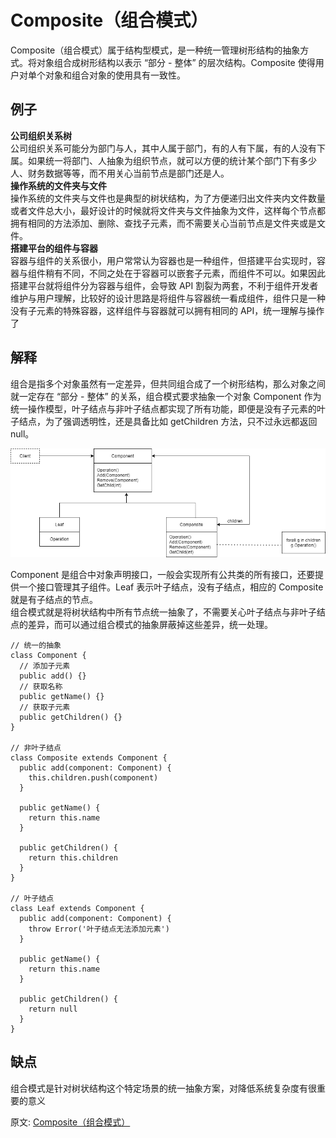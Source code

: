 # Composite（组合模式）  
Composite（组合模式）属于结构型模式，是一种统一管理树形结构的抽象方式。将对象组合成树形结构以表示 “部分 - 整体” 的层次结构。Composite 使得用户对单个对象和组合对象的使用具有一致性。  

## 例子
**公司组织关系树**  
公司组织关系可能分为部门与人，其中人属于部门，有的人有下属，有的人没有下属。如果统一将部门、人抽象为组织节点，就可以方便的统计某个部门下有多少人、财务数据等等，而不用关心当前节点是部门还是人。  
**操作系统的文件夹与文件**  
操作系统的文件夹与文件也是典型的树状结构，为了方便递归出文件夹内文件数量或者文件总大小，最好设计的时候就将文件夹与文件抽象为文件，这样每个节点都拥有相同的方法添加、删除、查找子元素，而不需要关心当前节点是文件夹或是文件。  
**搭建平台的组件与容器**  
容器与组件的关系很小，用户常常认为容器也是一种组件，但搭建平台实现时，容器与组件稍有不同，不同之处在于容器可以嵌套子元素，而组件不可以。如果因此搭建平台就将组件分为容器与组件，会导致 API 割裂为两套，不利于组件开发者维护与用户理解，比较好的设计思路是将组件与容器统一看成组件，组件只是一种没有子元素的特殊容器，这样组件与容器就可以拥有相同的 API，统一理解与操作了
## 解释
组合是指多个对象虽然有一定差异，但共同组合成了一个树形结构，那么对象之间就一定存在 “部分 - 整体” 的关系，组合模式要求抽象一个对象 Component 作为统一操作模型，叶子结点与非叶子结点都实现了所有功能，即便是没有子元素的叶子结点，为了强调透明性，还是具备比如 getChildren 方法，只不过永远都返回 null。

![image](./../../assets/images/design%20patterns/Composite%20combination.png)  

Component 是组合中对象声明接口，一般会实现所有公共类的所有接口，还要提供一个接口管理其子组件。Leaf 表示叶子结点，没有子结点，相应的 Composite 就是有子结点的节点。  
组合模式就是将树状结构中所有节点统一抽象了，不需要关心叶子结点与非叶子结点的差异，而可以通过组合模式的抽象屏蔽掉这些差异，统一处理。  
``` 
// 统一的抽象
class Component {
  // 添加子元素
  public add() {}
  // 获取名称
  public getName() {}
  // 获取子元素
  public getChildren() {}
}

// 非叶子结点
class Composite extends Component {
  public add(component: Component) {
    this.children.push(component)
  }

  public getName() {
    return this.name
  }

  public getChildren() {
    return this.children
  }
}

// 叶子结点
class Leaf extends Component {
  public add(component: Component) {
    throw Error('叶子结点无法添加元素')
  }

  public getName() {
    return this.name
  }

  public getChildren() {
    return null
  }
}
```
## 缺点
组合模式是针对树状结构这个特定场景的统一抽象方案，对降低系统复杂度有很重要的意义

原文: 
[Composite（组合模式）](https://github.com/ascoders/weekly/blob/master/%E8%AE%BE%E8%AE%A1%E6%A8%A1%E5%BC%8F/174.%E7%B2%BE%E8%AF%BB%E3%80%8A%E8%AE%BE%E8%AE%A1%E6%A8%A1%E5%BC%8F%20-%20Composite%20%E7%BB%84%E5%90%88%E6%A8%A1%E5%BC%8F%E3%80%8B.md)
